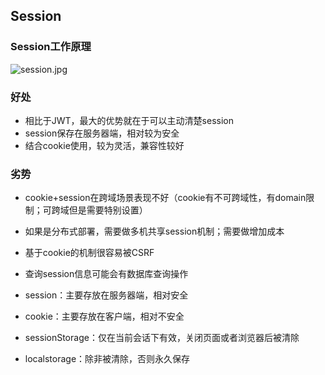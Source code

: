 ## Session

### Session工作原理
![session.jpg](https://i.loli.net/2021/01/26/ShbY2jCExqV38te.jpg)

### 好处
- 相比于JWT，最大的优势就在于可以主动清楚session
- session保存在服务器端，相对较为安全
- 结合cookie使用，较为灵活，兼容性较好

### 劣势
- cookie+session在跨域场景表现不好（cookie有不可跨域性，有domain限制；可跨域但是需要特别设置）
- 如果是分布式部署，需要做多机共享session机制；需要做增加成本
- 基于cookie的机制很容易被CSRF
- 查询session信息可能会有数据库查询操作

- session：主要存放在服务器端，相对安全
- cookie：主要存放在客户端，相对不安全
- sessionStorage：仅在当前会话下有效，关闭页面或者浏览器后被清除
- localstorage：除非被清除，否则永久保存




